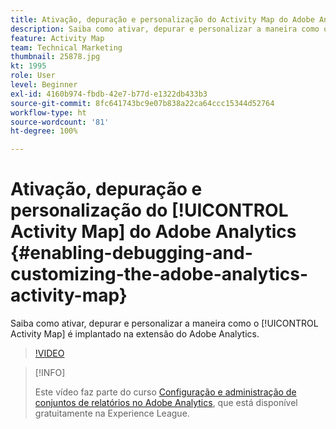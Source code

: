 ```yaml
---
title: Ativação, depuração e personalização do Activity Map do Adobe Analytics
description: Saiba como ativar, depurar e personalizar a maneira como o Activity Map é implantado na extensão do Adobe Analytics.
feature: Activity Map
team: Technical Marketing
thumbnail: 25878.jpg
kt: 1995
role: User
level: Beginner
exl-id: 4160b974-fbdb-42e7-b77d-e1322db433b3
source-git-commit: 8fc641743bc9e07b838a22ca64ccc15344d52764
workflow-type: ht
source-wordcount: '81'
ht-degree: 100%

---
```


# Ativação, depuração e personalização do [!UICONTROL Activity Map] do Adobe Analytics {#enabling-debugging-and-customizing-the-adobe-analytics-activity-map}

Saiba como ativar, depurar e personalizar a maneira como o [!UICONTROL Activity Map] é implantado na extensão do Adobe Analytics.

>[!VIDEO](https://video.tv.adobe.com/v/25878?quality=12&learn=on)

>[!INFO]
>
> Este vídeo faz parte do curso [Configuração e administração de conjuntos de relatórios no Adobe Analytics](https://experienceleague.adobe.com/?recommended=Analytics-A-1-2021.1.administration&amp;lang=pt-BR), que está disponível gratuitamente na Experience League.